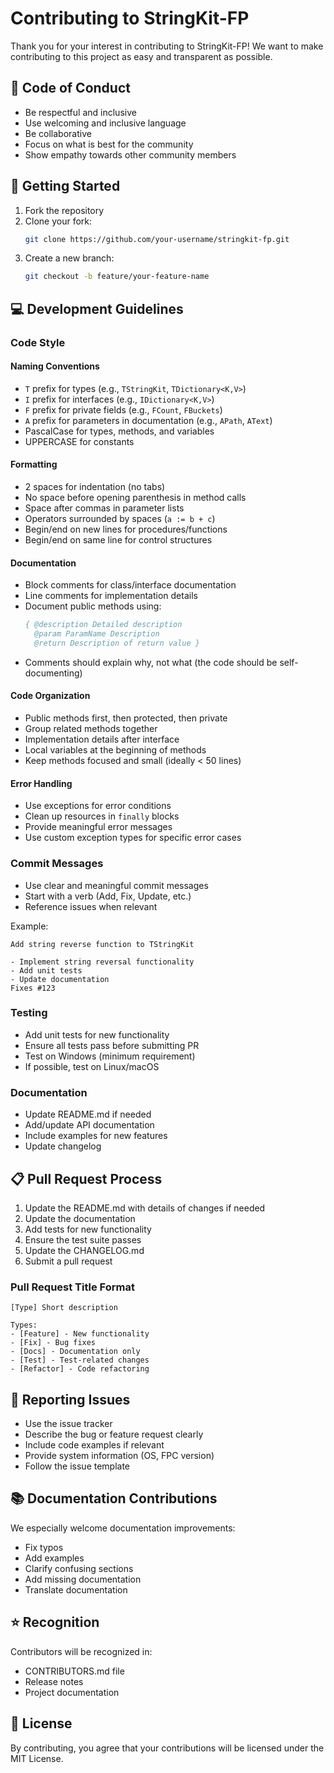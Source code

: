 # Contributing to StringKit-FP

Thank you for your interest in contributing to StringKit-FP! We want to make contributing to this project as easy and transparent as possible.

## 📝 Code of Conduct

- Be respectful and inclusive
- Use welcoming and inclusive language
- Be collaborative
- Focus on what is best for the community
- Show empathy towards other community members

## 🚀 Getting Started

1. Fork the repository
2. Clone your fork:
   ```bash
   git clone https://github.com/your-username/stringkit-fp.git
   ```
3. Create a new branch:
   ```bash
   git checkout -b feature/your-feature-name
   ```

## 💻 Development Guidelines

### Code Style

#### Naming Conventions
- `T` prefix for types (e.g., `TStringKit`, `TDictionary<K,V>`)
- `I` prefix for interfaces (e.g., `IDictionary<K,V>`)
- `F` prefix for private fields (e.g., `FCount`, `FBuckets`)
- `A` prefix for parameters in documentation (e.g., `APath`, `AText`)
- PascalCase for types, methods, and variables
- UPPERCASE for constants

#### Formatting
- 2 spaces for indentation (no tabs)
- No space before opening parenthesis in method calls
- Space after commas in parameter lists
- Operators surrounded by spaces (`a := b + c`)
- Begin/end on new lines for procedures/functions
- Begin/end on same line for control structures

#### Documentation
- Block comments for class/interface documentation
- Line comments for implementation details
- Document public methods using:
  ```pascal
  { @description Detailed description
    @param ParamName Description
    @return Description of return value }
  ```
- Comments should explain why, not what (the code should be self-documenting)

#### Code Organization
- Public methods first, then protected, then private
- Group related methods together
- Implementation details after interface
- Local variables at the beginning of methods
- Keep methods focused and small (ideally < 50 lines)

#### Error Handling
- Use exceptions for error conditions
- Clean up resources in `finally` blocks
- Provide meaningful error messages
- Use custom exception types for specific error cases

### Commit Messages

- Use clear and meaningful commit messages
- Start with a verb (Add, Fix, Update, etc.)
- Reference issues when relevant

Example:
```
Add string reverse function to TStringKit

- Implement string reversal functionality
- Add unit tests
- Update documentation
Fixes #123
```

### Testing

- Add unit tests for new functionality
- Ensure all tests pass before submitting PR
- Test on Windows (minimum requirement)
- If possible, test on Linux/macOS

### Documentation

- Update README.md if needed
- Add/update API documentation
- Include examples for new features
- Update changelog

## 📋 Pull Request Process

1. Update the README.md with details of changes if needed
2. Update the documentation
3. Add tests for new functionality
4. Ensure the test suite passes
5. Update the CHANGELOG.md
6. Submit a pull request

### Pull Request Title Format

```
[Type] Short description

Types:
- [Feature] - New functionality
- [Fix] - Bug fixes
- [Docs] - Documentation only
- [Test] - Test-related changes
- [Refactor] - Code refactoring
```

## 🐛 Reporting Issues

- Use the issue tracker
- Describe the bug or feature request clearly
- Include code examples if relevant
- Provide system information (OS, FPC version)
- Follow the issue template

## 📚 Documentation Contributions

We especially welcome documentation improvements:
- Fix typos
- Add examples
- Clarify confusing sections
- Add missing documentation
- Translate documentation

## ⭐ Recognition

Contributors will be recognized in:
- CONTRIBUTORS.md file
- Release notes
- Project documentation

## 📄 License

By contributing, you agree that your contributions will be licensed under the MIT License. 